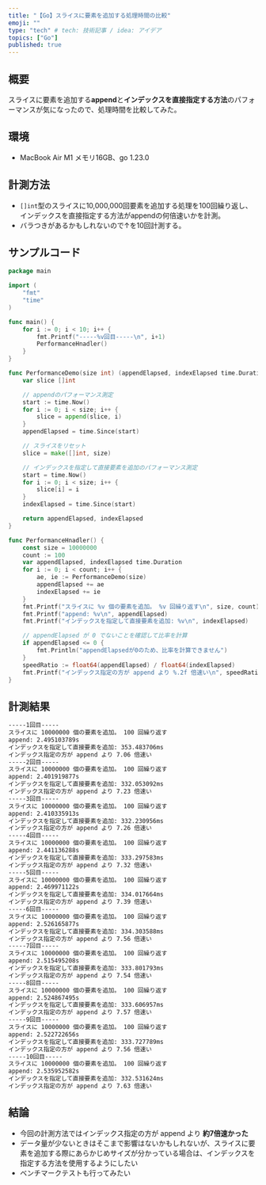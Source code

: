```yaml
---
title: "【Go】スライスに要素を追加する処理時間の比較"
emoji: ""
type: "tech" # tech: 技術記事 / idea: アイデア
topics: ["Go"]
published: true
---
```


## 概要


スライスに要素を追加する**append**と**インデックスを直接指定する方法**のパフォーマンスが気になったので、処理時間を比較してみた。


## 環境

- MacBook Air M1 メモリ16GB、go 1.23.0

## 計測方法

- `[]int`型のスライスに10,000,000回要素を追加する処理を100回繰り返し、インデックスを直接指定する方法がappendの何倍速いかを計測。
- バラつきがあるかもしれないので↑を10回計測する。

## サンプルコード


```go
package main

import (
	"fmt"
	"time"
)

func main() {
	for i := 0; i < 10; i++ {
		fmt.Printf("-----%v回目-----\n", i+1)
		PerformanceHnadler()
	}
}

func PerformanceDemo(size int) (appendElapsed, indexElapsed time.Duration) {
	var slice []int

	// appendのパフォーマンス測定
	start := time.Now()
	for i := 0; i < size; i++ {
		slice = append(slice, i)
	}
	appendElapsed = time.Since(start)

	// スライスをリセット
	slice = make([]int, size)

	// インデックスを指定して直接要素を追加のパフォーマンス測定
	start = time.Now()
	for i := 0; i < size; i++ {
		slice[i] = i
	}
	indexElapsed = time.Since(start)

	return appendElapsed, indexElapsed
}

func PerformanceHnadler() {
	const size = 10000000
	count := 100
	var appendElapsed, indexElapsed time.Duration
	for i := 0; i < count; i++ {
		ae, ie := PerformanceDemo(size)
		appendElapsed += ae
		indexElapsed += ie
	}
	fmt.Printf("スライスに %v 個の要素を追加。 %v 回繰り返す\n", size, count)
	fmt.Printf("append: %v\n", appendElapsed)
	fmt.Printf("インデックスを指定して直接要素を追加: %v\n", indexElapsed)

	// appendElapsed が 0 でないことを確認して比率を計算
	if appendElapsed <= 0 {
		fmt.Println("appendElapsedが0のため、比率を計算できません")
	}
	speedRatio := float64(appendElapsed) / float64(indexElapsed)
	fmt.Printf("インデックス指定の方が append より %.2f 倍速い\n", speedRatio)
}
```


## 計測結果


```bash
-----1回目-----
スライスに 10000000 個の要素を追加。 100 回繰り返す
append: 2.495103789s
インデックスを指定して直接要素を追加: 353.483706ms
インデックス指定の方が append より 7.06 倍速い
-----2回目-----
スライスに 10000000 個の要素を追加。 100 回繰り返す
append: 2.401919877s
インデックスを指定して直接要素を追加: 332.053092ms
インデックス指定の方が append より 7.23 倍速い
-----3回目-----
スライスに 10000000 個の要素を追加。 100 回繰り返す
append: 2.410335913s
インデックスを指定して直接要素を追加: 332.230956ms
インデックス指定の方が append より 7.26 倍速い
-----4回目-----
スライスに 10000000 個の要素を追加。 100 回繰り返す
append: 2.441136288s
インデックスを指定して直接要素を追加: 333.297583ms
インデックス指定の方が append より 7.32 倍速い
-----5回目-----
スライスに 10000000 個の要素を追加。 100 回繰り返す
append: 2.469971122s
インデックスを指定して直接要素を追加: 334.017664ms
インデックス指定の方が append より 7.39 倍速い
-----6回目-----
スライスに 10000000 個の要素を追加。 100 回繰り返す
append: 2.526165877s
インデックスを指定して直接要素を追加: 334.303588ms
インデックス指定の方が append より 7.56 倍速い
-----7回目-----
スライスに 10000000 個の要素を追加。 100 回繰り返す
append: 2.515495208s
インデックスを指定して直接要素を追加: 333.801793ms
インデックス指定の方が append より 7.54 倍速い
-----8回目-----
スライスに 10000000 個の要素を追加。 100 回繰り返す
append: 2.524867495s
インデックスを指定して直接要素を追加: 333.606957ms
インデックス指定の方が append より 7.57 倍速い
-----9回目-----
スライスに 10000000 個の要素を追加。 100 回繰り返す
append: 2.522722656s
インデックスを指定して直接要素を追加: 333.727789ms
インデックス指定の方が append より 7.56 倍速い
-----10回目-----
スライスに 10000000 個の要素を追加。 100 回繰り返す
append: 2.535952582s
インデックスを指定して直接要素を追加: 332.531624ms
インデックス指定の方が append より 7.63 倍速い
```


## 結論

- 今回の計測方法ではインデックス指定の方が append より **約7倍速かった**
- データ量が少ないときはそこまで影響はないかもしれないが、スライスに要素を追加する際にあらかじめサイズが分かっている場合は、インデックスを指定する方法を使用するようにしたい
- ベンチマークテストも行ってみたい
